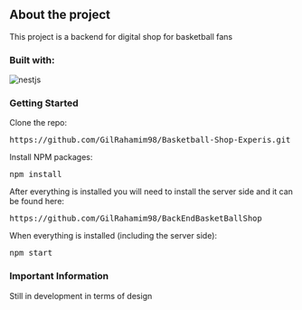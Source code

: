 

## About the project

This project is a backend for digital shop for basketball fans

<h3>Built with:</h3>
<img src="https://img.shields.io/badge/-%20NestJS-black?style=for-the-badge&logo=nestjs&logoColor=red" alt="nestjs" style="max-width: 100%;">

### Getting Started

Clone the repo:
<pre>https://github.com/GilRahamim98/Basketball-Shop-Experis.git</pre>

Install NPM packages:
<pre>npm install</pre>

After everything is installed you will need to install the server side and it can be found here:

<pre>https://github.com/GilRahamim98/BackEndBasketBallShop</pre>

When everything is installed (including the server side):
<pre>npm start</pre>



### Important Information

Still in development in terms of design
